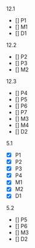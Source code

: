 12.1
- [] P1
- [] M1
- [] D1

12.2
- [] P2
- [] P3
- [] M2

12.3 
- [] P4
- [] P5
- [] P6
- [] P7
- [] M3
- [] M4
- [] D2

5.1
- [x] P1
- [x] P2
- [x] P3
- [x] P4
- [x] M1
- [x] M2
- [x] D1

5.2
- [] P5
- [] P6
- [] M3
- [] D2